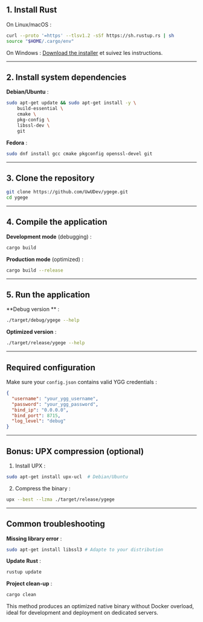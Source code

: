 ## 1. Install Rust

On Linux/macOS :

```bash
curl --proto '=https' --tlsv1.2 -sSf https://sh.rustup.rs | sh
source "$HOME/.cargo/env"
```

On Windows :
[Download the installer](https://www.rust-lang.org/tools/install) et suivez les instructions.

---

## 2. Install system dependencies

**Debian/Ubuntu** :

```bash
sudo apt-get update && sudo apt-get install -y \
    build-essential \
    cmake \
    pkg-config \
    libssl-dev \
    git
```

**Fedora** :

```bash
sudo dnf install gcc cmake pkgconfig openssl-devel git
```

---

## 3. Clone the repository

```bash
git clone https://github.com/UwUDev/ygege.git
cd ygege
```

---

## 4. Compile the application

**Development mode** (debugging) :

```bash
cargo build
```

**Production mode** (optimized) :

```bash
cargo build --release
```

---

## 5. Run the application

**Debug version ** :

```bash
./target/debug/ygege --help
```

**Optimized version** :

```bash
./target/release/ygege --help
```

---

## Required configuration

Make sure your `config.json` contains valid YGG credentials :

```json
{
  "username": "your_ygg_username",
  "password": "your_ygg_password",
  "bind_ip": "0.0.0.0", 
  "bind_port": 8715,
  "log_level": "debug"
}
```

---

## Bonus: UPX compression (optional)

1. Install UPX :
```bash
sudo apt-get install upx-ucl  # Debian/Ubuntu
```

2. Compress the binary :
```bash
upx --best --lzma ./target/release/ygege
```

---

## Common troubleshooting

**Missing library error** :

```bash
sudo apt-get install libssl3 # Adapte to your distribution
```

**Update Rust** :

```bash
rustup update
```

**Project clean-up** :

```bash
cargo clean
```

This method produces an optimized native binary without Docker overload, ideal for development and deployment on dedicated servers.